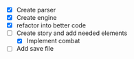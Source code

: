- [x] Create parser
- [x] Create engine
- [x] refactor into better code
- [ ] Create story and add needed elements
    - [x] Implement combat
- [ ] Add save file
